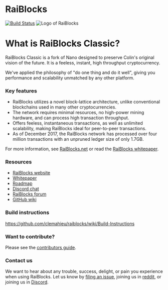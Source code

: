 # RaiBlocks  
[![Build Status](https://travis-ci.org/clemahieu/raiblocks.svg?branch=master)](https://travis-ci.org/clemahieu/raiblocks)
![Logo of RaiBlocks](https://i.imgur.com/hiWqaHs.png)

# What is RaiBlocks Classic?
RaiBlocks Classic is a fork of Nano designed to preserve Colin's original vision of the future. It is a feeless, instant, high throughput cryptocurrency.

We've applied the philosophy of "do one thing and do it well", giving you performance and scalability unmatched by any other platform.

### Key features
* RaiBlocks utilizes a novel block-lattice architecture, unlike conventional blockchains used in many other cryptocurrencies.
* The network requires minimal resources, no high-power mining hardware, and can process high transaction throughput.
* Offers feeless, instantaneous transactions, as well as unlimited scalability, making RaiBlocks ideal for peer-to-peer transactions.
* As of December 2017, the RaiBlocks network has processed over four million transactions with an unpruned ledger size of only 1.7GB.

For more information, see [RaiBlocks.net](https://raiblocks.net/) or read the [RaiBlocks whitepaper](https://raiblocks.net/media/RaiBlocks_Whitepaper__English.pdf). 

### Resources
- [RaiBlocks website](https://raiblocks.net)
- [Whitepaper](https://raiblocks.net/media/RaiBlocks_Whitepaper__English.pdf)
- [Roadmap](https://raiblocks.net/media/raiblocks-roadmap-v2-en.png)
- [Discord chat](https://chat.raiblocks.net)
- [RaiBlocks forum](https://forum.raiblocks.net/)
- [GitHub wiki](https://github.com/clemahieu/raiblocks/wiki)

### Build instructions
https://github.com/clemahieu/raiblocks/wiki/Build-Instructions

### Want to contribute?
Please see the [contributors guide](https://github.com/clemahieu/raiblocks/wiki/Contributing).

### Contact us

We want to hear about any trouble, success, delight, or pain you experience when
using RaiBlocks. Let us know by [filing an issue](https://github.com/clemahieu/raiblocks/issues), joining us in [reddit](https://www.reddit.com/r/RaiBlocks), or joining us in [Discord](https://chat.raiblocks.net).
